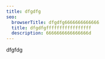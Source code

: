 ```yaml
---
title: dfgdfg
seo:
  browserTitle: dfgdfg6666666666666
  title: dfgdfgfffffffffffffffff
  description: 6666666666666666d
---
```

dfgfdg
